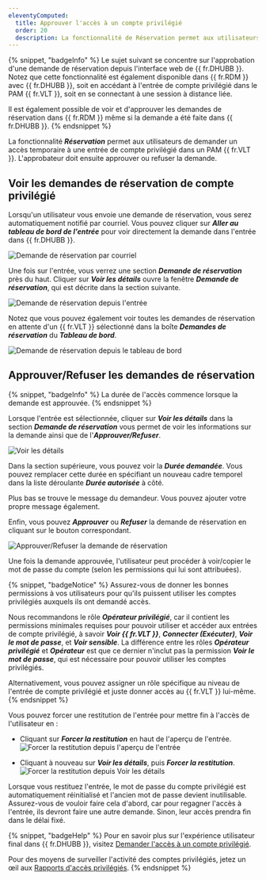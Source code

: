 ```yaml
---
eleventyComputed:
  title: Approuver l'accès à un compte privilégié
  order: 20
  description: La fonctionnalité de Réservation permet aux utilisateurs de demander un accès temporaire à une entrée de compte privilégié dans un PAM {{ fr.VLT }}. L'approbateur doit ensuite approuver ou refuser la demande.
---
```

{% snippet, "badgeInfo" %}
Le sujet suivant se concentre sur l'approbation d'une demande de réservation depuis l'interface web de {{ fr.DHUBB }}. Notez que cette fonctionnalité est également disponible dans {{ fr.RDM }} avec {{ fr.DHUBB }}, soit en accédant à l'entrée de compte privilégié dans le PAM {{ fr.VLT }}, soit en se connectant à une session à distance liée.

Il est également possible de voir et d'approuver les demandes de réservation dans {{ fr.RDM }} même si la demande a été faite dans {{ fr.DHUBB }}.
{% endsnippet %}

La fonctionnalité ***Réservation*** permet aux utilisateurs de demander un accès temporaire à une entrée de compte privilégié dans un PAM {{ fr.VLT }}. L'approbateur doit ensuite approuver ou refuser la demande.

## Voir les demandes de réservation de compte privilégié

Lorsqu'un utilisateur vous envoie une demande de réservation, vous serez automatiquement notifié par courriel. Vous pouvez cliquer sur ***Aller au tableau de bord de l'entrée*** pour voir directement la demande dans l'entrée dans {{ fr.DHUBB }}.

![Demande de réservation par courriel](https://cdnweb.devolutions.net/docs/docs_en_hub_Hub2311.png)

Une fois sur l'entrée, vous verrez une section ***Demande de réservation*** près du haut. Cliquer sur ***Voir les détails*** ouvre la fenêtre ***Demande de réservation***, qui est décrite dans la section suivante.

![Demande de réservation depuis l'entrée](https://cdnweb.devolutions.net/docs/docs_en_hub_Hub2320.png)

Notez que vous pouvez également voir toutes les demandes de réservation en attente d'un {{ fr.VLT }} sélectionné dans la boîte ***Demandes de réservation*** du ***Tableau de bord***.

![Demande de réservation depuis le tableau de bord](https://cdnweb.devolutions.net/docs/docs_en_hub_Hub2313.png)

## Approuver/Refuser les demandes de réservation

{% snippet, "badgeInfo" %}
La durée de l'accès commence lorsque la demande est approuvée.
{% endsnippet %}

Lorsque l'entrée est sélectionnée, cliquer sur ***Voir les détails*** dans la section ***Demande de réservation*** vous permet de voir les informations sur la demande ainsi que de l'***Approuver/Refuser***.

![Voir les détails](https://cdnweb.devolutions.net/docs/docs_en_hub_Hub2314.png)

Dans la section supérieure, vous pouvez voir la ***Durée demandée***. Vous pouvez remplacer cette durée en spécifiant un nouveau cadre temporel dans la liste déroulante ***Durée autorisée*** à côté.

Plus bas se trouve le message du demandeur. Vous pouvez ajouter votre propre message également.

Enfin, vous pouvez ***Approuver*** ou ***Refuser*** la demande de réservation en cliquant sur le bouton correspondant.

![Approuver/Refuser la demande de réservation](https://cdnweb.devolutions.net/docs/docs_en_hub_Hub2315.png)

Une fois la demande approuvée, l'utilisateur peut procéder à voir/copier le mot de passe du compte (selon les permissions qui lui sont attribuées).

{% snippet, "badgeNotice" %}
Assurez-vous de donner les bonnes permissions à vos utilisateurs pour qu'ils puissent utiliser les comptes privilégiés auxquels ils ont demandé accès.

Nous recommandons le rôle ***Opérateur privilégié***, car il contient les permissions minimales requises pour pouvoir utiliser et accéder aux entrées de compte privilégié, à savoir ***Voir {{ fr.VLT }}***, ***Connecter (Exécuter)***, ***Voir le mot de passe***, et ***Voir sensible***. La différence entre les rôles ***Opérateur privilégié*** et ***Opérateur*** est que ce dernier n'inclut pas la permission ***Voir le mot de passe***, qui est nécessaire pour pouvoir utiliser les comptes privilégiés.

Alternativement, vous pouvez assigner un rôle spécifique au niveau de l'entrée de compte privilégié et juste donner accès au {{ fr.VLT }} lui-même.
{% endsnippet %}

Vous pouvez forcer une restitution de l'entrée pour mettre fin à l'accès de l'utilisateur en :

* Cliquant sur ***Forcer la restitution*** en haut de l'aperçu de l'entrée.
   ![Forcer la restitution depuis l'aperçu de l'entrée](https://cdnweb.devolutions.net/docs/docs_en_hub_Hub2317.png)

* Cliquant à nouveau sur ***Voir les détails***, puis ***Forcer la restitution***.
   ![Forcer la restitution depuis Voir les détails](https://cdnweb.devolutions.net/docs/docs_en_hub_Hub2316.png)

Lorsque vous restituez l'entrée, le mot de passe du compte privilégié est automatiquement réinitialisé et l'ancien mot de passe devient inutilisable. Assurez-vous de vouloir faire cela d'abord, car pour regagner l'accès à l'entrée, ils devront faire une autre demande. Sinon, leur accès prendra fin dans le délai fixé.

{% snippet, "badgeHelp" %}
Pour en savoir plus sur l'expérience utilisateur final dans {{ fr.DHUBB }}, visitez [Demander l'accès à un compte privilégié](/pam/hub/privileged-accounts/request-access-privileged-account/).

Pour des moyens de surveiller l'activité des comptes privilégiés, jetez un œil aux [Rapports d'accès privilégiés](/pam/hub/privileged-access-reports/index/).
{% endsnippet %}
